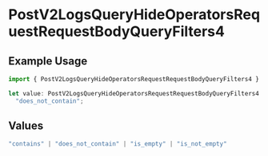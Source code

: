 # PostV2LogsQueryHideOperatorsRequestRequestBodyQueryFilters4

## Example Usage

```typescript
import { PostV2LogsQueryHideOperatorsRequestRequestBodyQueryFilters4 } from "orq-poc-typescript-multi-env-version/models/operations";

let value: PostV2LogsQueryHideOperatorsRequestRequestBodyQueryFilters4 =
  "does_not_contain";
```

## Values

```typescript
"contains" | "does_not_contain" | "is_empty" | "is_not_empty"
```
